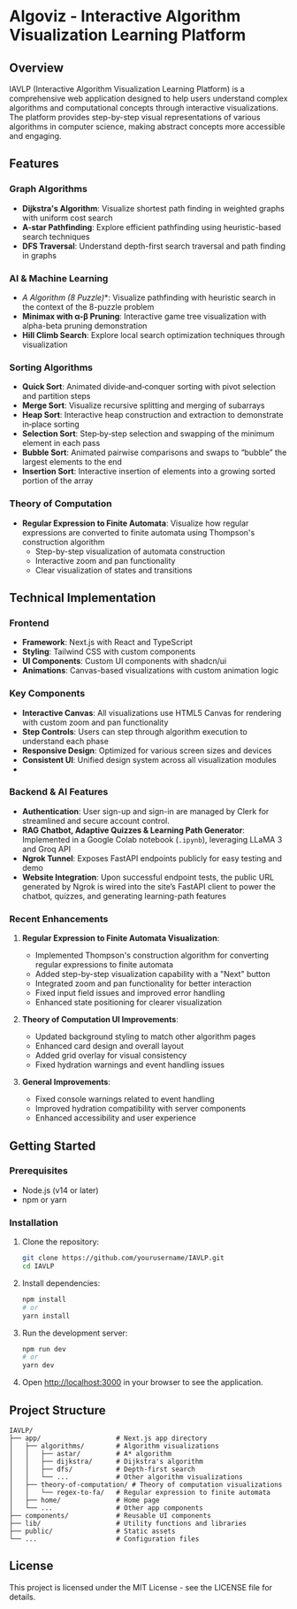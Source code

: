 # Algoviz - Interactive Algorithm Visualization Learning Platform

## Overview

IAVLP (Interactive Algorithm Visualization Learning Platform) is a comprehensive web application designed to help users understand complex algorithms and computational concepts through interactive visualizations. The platform provides step-by-step visual representations of various algorithms in computer science, making abstract concepts more accessible and engaging.

## Features

### Graph Algorithms

- **Dijkstra's Algorithm**: Visualize shortest path finding in weighted graphs with uniform cost search
- **A-star Pathfinding**: Explore efficient pathfinding using heuristic-based search techniques
- **DFS Traversal**: Understand depth-first search traversal and path finding in graphs

### AI & Machine Learning

- **A* Algorithm (8 Puzzle)**: Visualize pathfinding with heuristic search in the context of the 8-puzzle problem
- **Minimax with α-β Pruning**: Interactive game tree visualization with alpha-beta pruning demonstration
- **Hill Climb Search**: Explore local search optimization techniques through visualization

### Sorting Algorithms

- **Quick Sort**: Animated divide‑and‑conquer sorting with pivot selection and partition steps  
- **Merge Sort**: Visualize recursive splitting and merging of subarrays  
- **Heap Sort**: Interactive heap construction and extraction to demonstrate in‑place sorting
- **Selection Sort**: Step‑by‑step selection and swapping of the minimum element in each pass
- **Bubble Sort**: Animated pairwise comparisons and swaps to “bubble” the largest elements to the end
- **Insertion Sort**: Interactive insertion of elements into a growing sorted portion of the array   

### Theory of Computation

- **Regular Expression to Finite Automata**: Visualize how regular expressions are converted to finite automata using Thompson's construction algorithm
  - Step-by-step visualization of automata construction
  - Interactive zoom and pan functionality
  - Clear visualization of states and transitions

## Technical Implementation

### Frontend

- **Framework**: Next.js with React and TypeScript
- **Styling**: Tailwind CSS with custom components
- **UI Components**: Custom UI components with shadcn/ui
- **Animations**: Canvas-based visualizations with custom animation logic

### Key Components

- **Interactive Canvas**: All visualizations use HTML5 Canvas for rendering with custom zoom and pan functionality
- **Step Controls**: Users can step through algorithm execution to understand each phase
- **Responsive Design**: Optimized for various screen sizes and devices
- **Consistent UI**: Unified design system across all visualization modules
- 
### Backend & AI Features

- **Authentication**: User sign-up and sign-in are managed by Clerk for streamlined and secure account control.
- **RAG Chatbot, Adaptive Quizzes & Learning Path Generator**: Implemented in a Google Colab notebook (`.ipynb`), leveraging LLaMA 3 and Groq API  
- **Ngrok Tunnel**: Exposes FastAPI endpoints publicly for easy testing and demo  
- **Website Integration**: Upon successful endpoint tests, the public URL generated by Ngrok is wired into the site’s FastAPI client to power the chatbot, quizzes, and generating learning-path features

### Recent Enhancements

1. **Regular Expression to Finite Automata Visualization**:
   - Implemented Thompson's construction algorithm for converting regular expressions to finite automata
   - Added step-by-step visualization capability with a "Next" button
   - Integrated zoom and pan functionality for better interaction
   - Fixed input field issues and improved error handling
   - Enhanced state positioning for clearer visualization

2. **Theory of Computation UI Improvements**:
   - Updated background styling to match other algorithm pages
   - Enhanced card design and overall layout
   - Added grid overlay for visual consistency
   - Fixed hydration warnings and event handling issues

3. **General Improvements**:
   - Fixed console warnings related to event handling
   - Improved hydration compatibility with server components
   - Enhanced accessibility and user experience

## Getting Started

### Prerequisites

- Node.js (v14 or later)
- npm or yarn

### Installation

1. Clone the repository:
   ```bash
   git clone https://github.com/yourusername/IAVLP.git
   cd IAVLP
   ```

2. Install dependencies:
   ```bash
   npm install
   # or
   yarn install
   ```

3. Run the development server:
   ```bash
   npm run dev
   # or
   yarn dev
   ```

4. Open [http://localhost:3000](http://localhost:3000) in your browser to see the application.

## Project Structure

```
IAVLP/
├── app/                   # Next.js app directory
│   ├── algorithms/        # Algorithm visualizations
│   │   ├── astar/         # A* algorithm
│   │   ├── dijkstra/      # Dijkstra's algorithm
│   │   ├── dfs/           # Depth-first search
│   │   └── ...            # Other algorithm visualizations
│   ├── theory-of-computation/ # Theory of computation visualizations
│   │   └── regex-to-fa/   # Regular expression to finite automata
│   ├── home/              # Home page
│   └── ...                # Other app components
├── components/            # Reusable UI components
├── lib/                   # Utility functions and libraries
├── public/                # Static assets
└── ...                    # Configuration files
```


## License

This project is licensed under the MIT License - see the LICENSE file for details.

